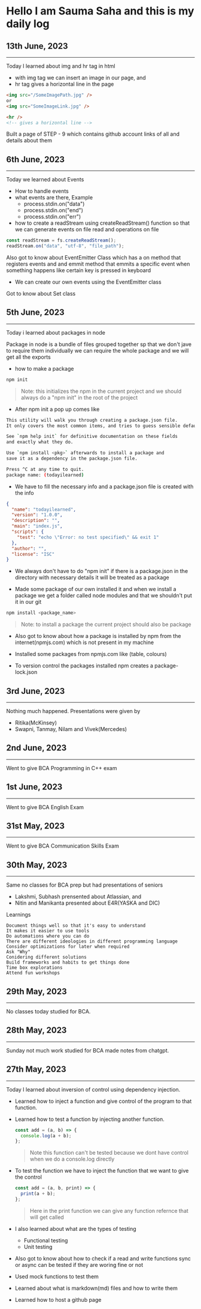 # Hello I am Sauma Saha and this is my daily log

## 13th June, 2023

---

Today I learned about img and hr tag in html

- with img tag we can insert an image in our page, and
- hr tag gives a horizontal line in the page

```html
<img src="/SomeImagePath.jpg" />
or
<img src="SomeImageLink.jpg" />

<hr />
<!-- gives a horizontal line -->
```

Built a page of STEP - 9 which contains github account links of all and details about them

## 6th June, 2023

---

Today we learned about Events

- How to handle events
- what events are there, Example
  - process.stdin.on("data")
  - process.stdin.on("end")
  - process.stdin.on("err")
- how to create a readStream using createReadStream() function so that we can generate events on file read and operations on file

```js
const readStream = fs.createReadStream();
readStream.on("data", "utf-8", "file_path");
```

Also got to know about EventEmitter Class which has a on method that registers events and and emmit method that emmits a specific event when something happens like certain key is pressed in keyboard

- We can create our own events using the EventEmitter class

Got to know about Set class

## 5th June, 2023

---

Today i learned about packages in node

Package in node is a bundle of files grouped together sp that we don't jave to require them individually we can require the whole package and we will get all the exports

- how to make a package

```sh
npm init
```

> Note: this initializes the npm in the current project and we should always do a "npm init" in the root of the project

- After npm init a pop up comes like

```sh
This utility will walk you through creating a package.json file.
It only covers the most common items, and tries to guess sensible defaults.

See `npm help init` for definitive documentation on these fields
and exactly what they do.

Use `npm install <pkg>` afterwards to install a package and
save it as a dependency in the package.json file.

Press ^C at any time to quit.
package name: (todayilearned)
```

- We have to fill the necessary info and a package.json file is created with the info

```json
{
  "name": "todayilearned",
  "version": "1.0.0",
  "description": "",
  "main": "index.js",
  "scripts": {
    "test": "echo \"Error: no test specified\" && exit 1"
  },
  "author": "",
  "license": "ISC"
}
```

- We always don't have to do "npm init" if there is a package.json in the directory with necessary details it will be treated as a package

- Made some package of our own installed it and when we install a package we get a folder called node modules and that we shouldn't put it in our git

```sh
npm install <package_name>
```

> Note: to install a package the current project should also be package

- Also got to know about how a package is installed by npm from the internet(npmjs.com) which is not present in my machine

- Installed some packages from npmjs.com like (table, colours)

- To version control the packages installed npm creates a package-lock.json

## 3rd June, 2023

---

Nothing much happened. Presentations were given by

- Ritika(McKinsey)
- Swapni, Tanmay, Nilam and Vivek(Mercedes)

## 2nd June, 2023

---

Went to give BCA Programming in C++ exam

## 1st June, 2023

---

Went to give BCA English Exam

## 31st May, 2023

---

Went to give BCA Communication Skills Exam

## 30th May, 2023

---

Same no classes for BCA prep but had presentations of seniors

- Lakshmi, Subhash prensented about Atlassian, and
- Nitin and Manikanta presented about E4R(YASKA and DIC)

Learnings

```
Document things well so that it's easy to understand
It makes it easier to use tools
Do automations where you can do
There are different ideologies in different programming language
Consider optimizations for later when required
Ask "Why"
Conidering different solutions
Build frameworks and habits to get things done
Time box explorations
Attend fun workshops
```

## 29th May, 2023

---

No classes today studied for BCA.

## 28th May, 2023

---

Sunday not much work studied for BCA made notes from chatgpt.

## 27th May, 2023

---

Today I learned about inversion of control using dependency injection.

- Learned how to inject a function and give control of the program to that function.
- Learned how to test a function by injecting another function.

  ```js
  const add = (a, b) => {
    console.log(a + b);
  };
  ```

  > Note this function can't be tested because we dont have control when we do a console.log directly

- To test the function we have to inject the function that we want to give the control

  ```js
  const add = (a, b, print) => {
    print(a + b);
  };
  ```

  > Here in the print function we can give any function refernce that will get called

- I also learned about what are the types of testing

  - Functional testing
  - Unit testing

- Also got to know about how to check if a read and write functions sync or async can be tested if they are woring fine or not
- Used mock functions to test them
- Learned about what is markdown(md) files and how to write them
- Learned how to host a github page
